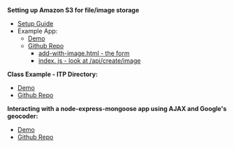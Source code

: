 **Setting up Amazon S3 for file/image storage**
* [Setup Guide](https://github.com/sslover/designing-for-data-personalization/blob/master/week10/AmazonS3-expressjs-setup-guide.md)
* Example App:
	* [Demo](https://itp-directory.herokuapp.com/add-person-with-image)
	* [Github Repo](https://github.com/sslover/class-example-itp-directory)
		* [add-with-image.html - the form](https://github.com/sslover/class-example-itp-directory/blob/master/views/add-with-image.html)
		* [index. js - look at /api/create/image](https://github.com/sslover/class-example-itp-directory/blob/master/routes/index.js)

**Class Example - ITP Directory:**
* [Demo](https://itp-directory.herokuapp.com/directory)
* [Github Repo](https://github.com/sslover/class-example-itp-directory)

**Interacting with a node-express-mongoose app using AJAX and Google's geocoder:**
* [Demo](https://pets-of-nyc.herokuapp.com/pets)
* [Github Repo](https://github.com/sslover/node-express-geolocation-with-ajax-example)

